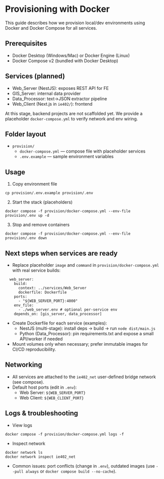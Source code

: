 # Provisioning with Docker

This guide describes how we provision local/dev environments using Docker and Docker Compose for all services.

## Prerequisites
- Docker Desktop (Windows/Mac) or Docker Engine (Linux)
- Docker Compose v2 (bundled with Docker Desktop)

## Services (planned)
- Web_Server (NestJS): exposes REST API for FE
- GIS_Server: internal data provider
- Data_Processor: text->JSON extractor pipeline
- Web_Client (Next.js in `ie402/`): frontend

At this stage, backend projects are not scaffolded yet. We provide a placeholder `docker-compose.yml` to verify network and env wiring.

## Folder layout
- `provision/`
  - `docker-compose.yml` — compose file with placeholder services
  - `.env.example` — sample environment variables

## Usage
1) Copy environment file
```
cp provision/.env.example provision/.env
```
2) Start the stack (placeholders)
```
docker compose -f provision/docker-compose.yml --env-file provision/.env up -d
```
3) Stop and remove containers
```
docker compose -f provision/docker-compose.yml --env-file provision/.env down
```

## Next steps when services are ready
- Replace placeholder `image` and `command` in `provision/docker-compose.yml` with real service builds:
```
  web_server:
    build:
      context: ../services/Web_Server
      dockerfile: Dockerfile
    ports:
      - "${WEB_SERVER_PORT}:4000"
    env_file:
      - ./web_server.env # optional per-service env
    depends_on: [gis_server, data_processor]
```
- Create Dockerfile for each service (examples):
  - NestJS (multi-stage): install deps -> build -> run `node dist/main.js`
  - Python (Data_Processor): pin requirements.txt and expose a small API/worker if needed
- Mount volumes only when necessary; prefer immutable images for CI/CD reproducibility.

## Networking
- All services are attached to the `ie402_net` user-defined bridge network (see compose).
- Default host ports (edit in `.env`):
  - Web Server: `${WEB_SERVER_PORT}`
  - Web Client: `${WEB_CLIENT_PORT}`

## Logs & troubleshooting
- View logs
```
docker compose -f provision/docker-compose.yml logs -f
```
- Inspect network
```
docker network ls
docker network inspect ie402_net
```
- Common issues: port conflicts (change in `.env`), outdated images (use `--pull always` or `docker compose build --no-cache`).
